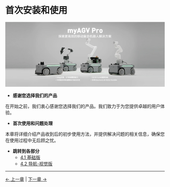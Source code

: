 # 首次安装和使用

![](../resources/4-FirstInstallAndUse/agvpromain.png)

- **感谢您选择我们的产品**

在开始之前，我们衷心感谢您选择我们的产品。我们致力于为您提供卓越的用户体验。

- **首次使用和问题处理**

本章将详细介绍产品收到后的初步使用方法，并提供解决问题的相关信息，确保您在使用过程中无后顾之忧。

- **跳转到各部分**
  - [4.1 基础版](4.1-BasicEdition.md)
  - [4.2 导航-视觉版](4.2-NavigationVisualEdition.md)

---

[← 上一章](../3-UserNotes/README.md) | [下一章 →](../5-BasicApplication/README.md)
